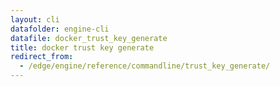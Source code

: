 ```yaml
---
layout: cli
datafolder: engine-cli
datafile: docker_trust_key_generate
title: docker trust key generate
redirect_from:
  - /edge/engine/reference/commandline/trust_key_generate/
---
```

<!--
This page is automatically generated from Docker's source code. If you want to
suggest a change to the text that appears here, open a ticket or pull request
in the source repository on GitHub:

https://github.com/docker/cli
-->

